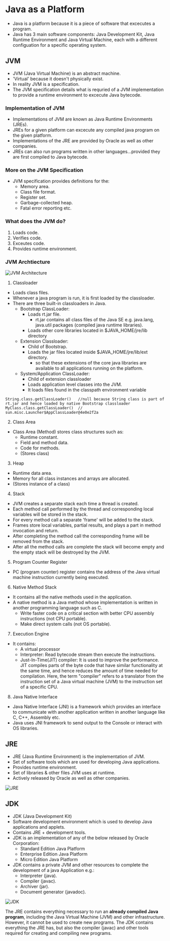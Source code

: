 # Java as a Platform

* Java is a platform because it is a piece of software that excecutes a program. 
* Java has 3 main software components: Java Development Kit, Java Runtime Environment and Java Virtual Machine, each with a different configuation for a specific operating system.

## JVM

* JVM (Java Virtual Machine) is an abstract machine.
* 'Virtual' because it doesn't physically exist.
* In reality JVM is a specification.
* The JVM specification details what is requried of a JVM implementation to provide a runtime environment to excecute Java bytecode.

### Implementation of JVM
* Implementations of JVM are known as Java Runtime Environments (JREs).
* JREs for a given platform can excecute any compiled java program on the given platform.
* Implementations of the JRE are provided by Oracle as well as other companies.
* JREs can also run programs written in other languages...provided they are first compiled to Java bytecode.

### More on the JVM Specification

* JVM specification provides definitions for the:
  - Memory area.
  - Class file format.
  - Register set.
  - Garbage-collected heap.
  - Fatal error reporting etc.

### What does the JVM do?

1) Loads code.
2) Verifies code.
3) Exceutes code.
4) Provides runtime environment. 

### JVM Archtiecture 
![JVM Architecture](https://github.com/RyanLPrince/Java-Reference-Guide/blob/master/Intro_to_Java/Resources/Images/JVM_Architecture.png)

1) Classloader <br>
* Loads class files.
* Whenever a java program is run, it is first loaded by the classloader. 
* There are three built-in classloaders in Java.
  - Bootstrap ClassLoader: 
      - Loads rt.jar file.
        - rt.jar contains all class files of the Java SE e.g. java.lang, java.util packages (compiled java runtime libraries). 
      - Loads other core libraries located in $JAVA_HOME/jre/lib directory
  - Extension Classloader: 
    - Child of Bootstrap.
    - Loads the jar files located inside $JAVA_HOME/jre/lib/ext directory.
      - so that these extensions of the core java libraries are available to all applications running on the platform.
  - System/Application ClassLoader: 
    - Child of extension classloader
    - Loads application level classes into the JVM. 
    - It loads files found in the classpath environment variable
~~~
String.class.getClassLoader()   //null because String class is part of rt.jar and hence loaded by native Bootstrap classloader
MyClass.class.getClassLoader()  // sun.misc.Launcher$AppClassLoader@4e0e2f2a 
~~~
2) Class Area <br>
* Class Area (Method) stores class structures such as:
  - Runtime constant. 
  - Field and method data.
  - Code for methods.
  - (Stores class)

3) Heap <br>
* Runtime data area.  
* Memory for all class instances and arrays are allocated.
* (Stores instance of a class)

4) Stack <br>
* JVM creates a separate stack each time a thread is created.
* Each method call performed by the thread and corresponding local variables will be stored in the stack.
* For every method call a separate 'frame' will be added to the stack.
* Frames store local variables, partial results, and plays a part in method invocation and return. 
* After completing the method call the corresponding frame will be removed from the stack.
* After all the method calls are complete the stack will become empty and the empty stack will be destroyed by the JVM.

5) Program Counter Register <br>
* PC (program counter) register contains the address of the Java virtual machine instruction currently being executed.

6) Native Method Stack <br>
* It contains all the native methods used in the application.
* A native method is a Java method whose implementation is written in another programming language such as C. 
  - Write faster code on a critical section with better CPU assembly instructions (not CPU portable).
  - Make direct system calls (not OS portable).

7) Execution Engine <br>
* It contains:
  - A virtual processor
  - Interpreter: Read bytecode stream then execute the instructions.
  - Just-In-Time(JIT) compiler: It is used to improve the performance. JIT compiles parts of the byte code that have similar functionality at the same time, and hence reduces the amount of time needed for compilation. Here, the term "compiler" refers to a translator from the instruction set of a Java virtual machine (JVM) to the instruction set of a specific CPU.
  
8) Java Native Interface <br>
* Java Native Interface (JNI) is a framework which provides an interface to communicate with another application written in another language like C, C++, Assembly etc. 
* Java uses JNI framework to send output to the Console or interact with OS libraries.

## JRE

* JRE (Java Runtime Environment) is the implementation of JVM.
* Set of software tools which are used for developing Java applications.
* Provides runtime environment.
* Set of libraries & other files JVM uses at runtime. 
* Actively released by Oracle as well as other companies.

![JRE](https://github.com/RyanLPrince/Java-Reference-Guide/blob/master/Intro_to_Java/Resources/Images/JRE.png)

## JDK

* JDK (Java Development Kit)
* Software development environment which is used to develop Java applications and applets. 
* Contains JRE + development tools.
* JDK is an implementation of any of the below released by Oracle Corporation:
  - Standard Edition Java Platform
  - Enterprise Edition Java Platform
  - Micro Edition Java Platform
* JDK contains a private JVM and other resources to complete the development of a java Application e.g.:
  - Interpreter (java).
  - Compiler (javac).
  - Archiver (jar).
  - Document generator (javadoc).
  
![JDK](https://github.com/RyanLPrince/Java-Reference-Guide/blob/master/Intro_to_Java/Resources/Images/JDK.png)

The JRE contains everything necessary to run an **already compiled Java program**, including the Java Virtual Machine (JVM) and other infrastructure. However, it cannot be used to create new programs. The JDK contains everything the JRE has, but also the compiler (javac) and other tools required for creating and compiling new programs.
